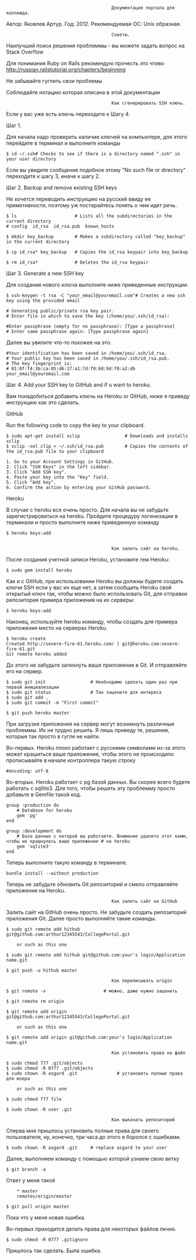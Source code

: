 											Документация портала для коллежда.

Автор: Яковлев Артур.
Год: 2012.
Рекомендуемая ОС: Unix образная.


											Советы.

Наилучший поиск решения проблеммы - вы можете задать вопрос на Stack Overflow

Для понимания Ruby on Rails рекомендую прочесть это чтиво http://russian.railstutorial.org/chapters/beginning

Не забывайте гуглить свои проблемы

Соблюдайте нотацию которая описана в этой документации

											Как сгенерировать SSH ключь.

Если у вас уже есть ключь переходите к Шагу 4.

Шаг 1.

Для начала надо проверить наличие ключей на компьютере, для этого перейдите в терминал и выполните команды
	
	$ cd ~/.ssh# Checks to see if there is a directory named ".ssh" in your user directory
Если вы увидите сообщение подобное этому "No such file or directory" переходите к шагу 3, иначе к шагу 2.

Шаг 2. Backup and remove existing SSH keys

Не хочется переводить инструкцию на русский ввиду ее приметивности, поэтому уж постарайтесь понять о чем идет речь. 

	$ ls                      # Lists all the subdirectories in the current directory
	# config  id_rsa  id_rsa.pub  known_hosts

	$ mkdir key_backup        # Makes a subdirectory called "key_backup" in the current directory

	$ cp id_rsa* key_backup   # Copies the id_rsa keypair into key_backup

	$ rm id_rsa*              # Deletes the id_rsa keypair

Шаг 3. Generate a new SSH key

Для создания нового ключа выполните ниже приведенные инструкции.

	$ ssh-keygen -t rsa -C "your_email@youremail.com"# Creates a new ssh key using the provided email
	
	# Generating public/private rsa key pair.
	# Enter file in which to save the key (/home/you/.ssh/id_rsa):

	#Enter passphrase (empty for no passphrase): [Type a passphrase]
	# Enter same passphrase again: [Type passphrase again]

Далее вы увилите что-то похожее на это.

	#Your identification has been saved in /home/you/.ssh/id_rsa.
	# Your public key has been saved in /home/you/.ssh/id_rsa.pub.
	# The key fingerprint is:
	# 01:0f:f4:3b:ca:85:d6:17:a1:7d:f0:68:9d:f0:a2:db your_email@youremail.com

Шаг 4. Add your SSH key to GitHub and if u want to heroku.

Вам понадобиться добавить ключь на Heroku or GitHub, ниже я приведу инструкцию как это сделать.

GitHub

Run the following code to copy the key to your clipboard.

	$ sudo apt-get install xclip                 # Downloads and installs xclip
	$ xclip -sel clip < ~/.ssh/id_rsa.pub        # Copies the contents of the id_rsa.pub file to your clipboard

	1. Go to your Account Settings in GitHub.
	2. Click "SSH Keys" in the left sidebar.
	3. Click "Add SSH key".
	4. Paste your key into the "Key" field.
	5. Click "Add key".
	6. Confirm the action by entering your GitHub password.

Heroku

В случае с heroku все очень просто. Для начала вы не забудьте зарегистрироваться на heroku. Пройдите процедуру логинизации в терминали и просто выполните ниже приведенную команду

	$ heroku keys:add   

											
											Как залить сайт на heroku.


После создания учетной записи Heroku, установите гем Heroku:

	$ sudo gem install heroku

Как и с GitHub, при использовании Heroku вы должны будете создать ключи SSH если у вас их еще нет, а затем сообщить Heroku свой открытый ключ так, чтобы можно было использовать Git, для отправки репозитория примера приложения на их серверы:

	$ heroku keys:add

Наконец, используйте heroku команду, чтобы создать для примера приложения место на серверах Heroku.

 	$ heroku create
	Created http://severe-fire-61.heroku.com/ | git@heroku.com:severe-fire-61.git
	Git remote heroku added

До этого не забудьте запихнуть ваше приложение в Git. И отправляйте его на сервер.

	$ sudo git init 				# Необходимо сделать один раз при первой инициализации
	$ sudo git status				# Так зацените для интереса
	$ sudo git add .
	$ sudo git commit -m "First commit"

	$ git push heroku master

При загрузке приложения на сервер могут возникнуть различные проблеммы. Их не трудно решить. Я лишь
приведу те, решения, которые так просто в гугле не найти.

Во-первых. Heroku плохо работает с русскими символами из-за этого может крашиться ваше приложение, чтобы этого не происходило прописывайте в начале контроллера такую строку

	#encoding: utf-8

Во-вторых. Heroku работает с pg базой данных. Вы скорее всего будете работать с sqllite3. Для того, чтобы решить эту проблемму просто добавьте в Gemfile такой код.

	group :production do
 		# Database for heroku
  		gem 'pg'
	end
	
	group :development do
 		# База данных с которой вы работаете. Внимание удалите этот комм, чтобы не крашнулось ваше приложение # на heroku
 		gem 'sqlite3'
	end

Теперь выполните такую команду в терминале.

	bundle install --without production

Теперь не забудьте обновить Git репозиторий и смело отправляйте приложение на Heroku.

											Как залить сайт на GitHub

Залить сайт на GitHub очень просто. Не забудьте создать репозиторий приложения Git. Далее просто выполняйте такие команды.

	$ sudo git remote add hithub git@github.com:arthur12345543/CollegePortal.git

		or such as this one

	$ sudo git remote add hithub git@github.com:your's login/Application name.git

	$ git push -u hithub master

											Как переписывать origin

	$ git remote -v                      # можно, даже нужно заценить 
	 
	$ git remote rm origin

	$ git remote add origin git@github.com:arthur12345543/CollegePortal.git

		or such as this one

	$ git remote add origin git@github.com:your's login/Application name.git

											Как установить права на файл

	$ sudo chmod 777 .git/objects
	$ sudo chmod -R 0777 .git/objects
	$ sudo chown -R asgard .git               # установить полные права для юзера

		or such as this one

	$ sudo chmod 777 file

	$ sudo chown -R user .git

											Как выкачать репозиторий

Сперва мне пришлось установить полные права для своего пользователя, ну, конечно, три часа до этого я боролся с ошибками.

	$ sudo chown -R asgard .git     # replace asgard to your user

Далее, выполняем команду с помощью которой узнаем свою ветку

	$ git branch -a

Ответ у меня такой

		* master
  		remotes/origin/master

  	$ git pull origin master

Пока что у меня новая ошибка.

Во-первых приходится делать права для некоторых файлов лично.

	$ sudo chmod -R 0777 .gitignore

Пришлось так сделать. Была ошибка.

	


